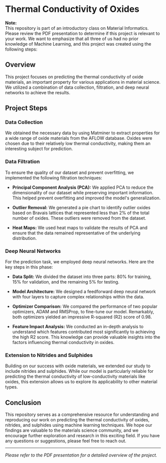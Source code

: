 # Thermal Conductivity of Oxides

**Note:**<br>
This repository is part of an introductory class on Material Informatics. Please review the PDF presentation to determine if this project is relevant to your work. We want to emphasize that all three of us had no prior knowledge of Machine Learning, and this project was created using the following steps:

## Overview

This project focuses on predicting the thermal conductivity of oxide materials, an important property for various applications in material science. We utilized a combination of data collection, filtration, and deep neural networks to achieve the results.

## Project Steps

### Data Collection

We obtained the necessary data by using Matminer to extract properties for a wide range of oxide materials from the AFLOW database. Oxides were chosen due to their relatively low thermal conductivity, making them an interesting subject for prediction.

### Data Filtration

To ensure the quality of our dataset and prevent overfitting, we implemented the following filtration techniques:

- **Principal Component Analysis (PCA):** We applied PCA to reduce the dimensionality of our dataset while preserving important information. This helped prevent overfitting and improved the model's generalization.

- **Outlier Removal:** We generated a pie chart to identify outlier oxides based on Bravais lattices that represented less than 2% of the total number of oxides. These outliers were removed from the dataset.

- **Heat Maps:** We used heat maps to validate the results of PCA and ensure that the data remained representative of the underlying distribution.

### Deep Neural Networks

For the prediction task, we employed deep neural networks. Here are the key steps in this phase:

- **Data Split:** We divided the dataset into three parts: 80% for training, 15% for validation, and the remaining 5% for testing.

- **Model Architecture:** We designed a feedforward deep neural network with four layers to capture complex relationships within the data.

- **Optimizer Comparison:** We compared the performance of two popular optimizers, ADAM and RMSProp, to fine-tune our model. Remarkably, both optimizers yielded an impressive R-squared (R2) score of 0.98.

- **Feature Impact Analysis:** We conducted an in-depth analysis to understand which features contributed most significantly to achieving the high R2 score. This knowledge can provide valuable insights into the factors influencing thermal conductivity in oxides.

### Extension to Nitrides and Sulphides

Building on our success with oxide materials, we extended our study to include nitrides and sulphides. While our model is particularly reliable for predicting the thermal conductivity of low-conductivity materials like oxides, this extension allows us to explore its applicability to other material types.

## Conclusion

This repository serves as a comprehensive resource for understanding and reproducing our work on predicting the thermal conductivity of oxides, nitrides, and sulphides using machine learning techniques. We hope our findings are valuable to the materials science community, and we encourage further exploration and research in this exciting field. If you have any questions or suggestions, please feel free to reach out.

---

*Please refer to the PDF presentation for a detailed overview of the project.*
